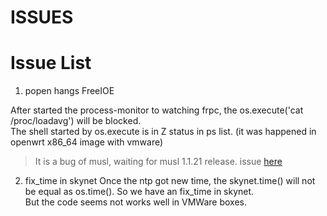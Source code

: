 ISSUES
===================

# Issue List

1. popen hangs FreeIOE

 After started the process-monitor to watching frpc, the os.execute('cat /proc/loadavg') will be blocked.\
 The shell started by os.execute is in Z status in ps list. (it was happened in openwrt x86_64 image with vmware)
 > It is a bug of musl, waiting for musl 1.1.21 release.
 > issue [here](https://www.openwall.com/lists/musl/2018/11/02/1)

2. fix_time in skynet
 Once the ntp got new time, the skynet.time() will not be equal as os.time(). So we have an fix_time in skynet.\
 But the code seems not works well in VMWare boxes.

